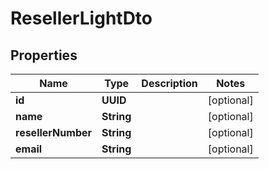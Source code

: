 

# ResellerLightDto


## Properties

| Name | Type | Description | Notes |
|------------ | ------------- | ------------- | -------------|
|**id** | **UUID** |  |  [optional] |
|**name** | **String** |  |  [optional] |
|**resellerNumber** | **String** |  |  [optional] |
|**email** | **String** |  |  [optional] |



